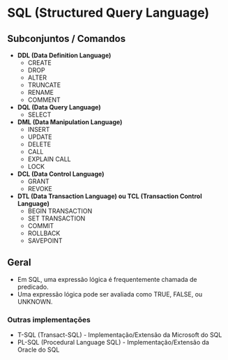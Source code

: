 # SQL (Structured Query Language)

## Subconjuntos / Comandos

- **DDL (Data Definition Language)**
    - CREATE
    - DROP
    - ALTER
    - TRUNCATE
    - RENAME
    - COMMENT
- **DQL (Data Query Language)**
    - SELECT
- **DML (Data Manipulation Language)**
    - INSERT
    - UPDATE
    - DELETE
    - CALL
    - EXPLAIN CALL
    - LOCK
- **DCL (Data Control Language)**
    - GRANT
    - REVOKE
- **DTL (Data Transaction Language) ou TCL (Transaction Control Language)**
    - BEGIN TRANSACTION
    - SET TRANSACTION
    - COMMIT
    - ROLLBACK
    - SAVEPOINT

## Geral

- Em SQL, uma expressão lógica é frequentemente chamada de predicado.
- Uma expressão lógica pode ser avaliada como TRUE, FALSE, ou UNKNOWN.

### Outras implementações

- T-SQL (Transact-SQL) - Implementação/Extensão da Microsoft do SQL
- PL-SQL (Procedural Language SQL) - Implementação/Extensão da Oracle do SQL


